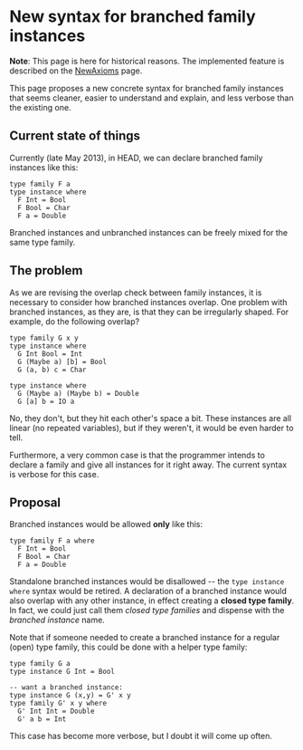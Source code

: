 # New syntax for branched family instances

**Note**: This page is here for historical reasons. The implemented feature is described on the [NewAxioms](new-axioms) page.


This page proposes a new concrete syntax for branched family instances that seems cleaner, easier to understand and explain, and less verbose than the existing one.

## Current state of things


Currently (late May 2013), in HEAD, we can declare branched family instances like this:

```wiki
type family F a
type instance where
  F Int = Bool
  F Bool = Char
  F a = Double
```


Branched instances and unbranched instances can be freely mixed for the same type family.

## The problem


As we are revising the overlap check between family instances, it is necessary to consider how branched instances overlap. One problem with branched instances, as they are, is that they can be irregularly shaped. For example, do the following overlap?

```wiki
type family G x y
type instance where
  G Int Bool = Int
  G (Maybe a) [b] = Bool
  G (a, b) c = Char

type instance where
  G (Maybe a) (Maybe b) = Double
  G [a] b = IO a
```


No, they don't, but they hit each other's space a bit. These instances are all linear (no repeated variables), but if they weren't, it would be even harder to tell.


Furthermore, a very common case is that the programmer intends to declare a family and give all instances for it right away. The current syntax is verbose for this case.

## Proposal


Branched instances would be allowed **only** like this:

```wiki
type family F a where
  F Int = Bool
  F Bool = Char
  F a = Double
```


Standalone branched instances would be disallowed -- the `type instance where` syntax would be retired. A declaration of a branched instance would also overlap with any other instance, in effect creating a **closed type family**. In fact, we could just call them *closed type families* and dispense with the *branched instance* name.


Note that if someone needed to create a branched instance for a regular (open) type family, this could be done with a helper type family:

```wiki
type family G a
type instance G Int = Bool

-- want a branched instance:
type instance G (x,y) = G' x y
type family G' x y where
  G' Int Int = Double
  G' a b = Int
```


This case has become more verbose, but I doubt it will come up often.
